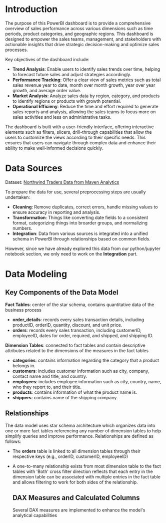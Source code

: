 # Introduction

The purpose of this PowerBI dashboard is to provide a comprehensive overview of sales performance across various dimensions such as time periods, product categories, and geographic regions. This dashboard is designed to empower the sales teams, management, and stakeholders with actionable insights that drive strategic decision-making and optimize sales processes.

Key objectives of the dashboard include:

- **Trend Analysis**: Enable users to identify sales trends over time, helping to forecast future sales and adjust strategies accordingly.
- **Performance Tracking**: Offer a clear view of sales metrics such as total sales revenue year to date, month over month growth, year over year growth, and average order value.
- **Market Analysis**: Analyze sales data by region, category, and products to identify regions or products with growth potential.
- **Operational Efficieny**: Reduce the time and effort required to generate sales reports and analysis, allowing the sales teams to focus more on sales activities and less on administrative tasks.

The dashboard is built with a user-friendly interface, offering interactive elements such as filters, slicers, drill-through capabilities that allow the users to customize the views according to their specific needs. This ensures that users can navigate through complex data and enhance their ability to make well-informed decisions quickly.

# Data Sources

Dataset: [Northwind Traders Data from Maven Analytics](https://mavenanalytics.io/data-playground?search=northwind)

To prepare the data for use, several preprocessing steps are usually undertaken:

- **Cleaning**: Remove duplicates, correct errors, handle missing values to ensure accuracy in reporting and analysis.
- **Transformation**: Things like converting date fields to a consistent format, categorizing things into broarder groups, and normalizing numbers.
- **Integration**: Data from various sources is integrated into a unified schema in PowerBI through relationships based on common fields.

However, since we have already explored this data from our python/jupyter notebook section, we only need to work on the **Integration** part.

# Data Modeling

## **Key Components of the Data Model**

**Fact Tables**: center of the star schema, contains quantitative data of the business process
- **order_details**: records every sales transaction details, including productID, orderID, quantity, discount, and unit price.
- **orders**: records every sales transaction, including customerID, employeeID, dates for order, required, and shipped, and shipping ID.

**Dimension Tables**: connected to fact tables and contain descriptive attributes related to the dimensions of the measures in the fact tables
- **categories**: contains information regarding the category that a product belongs in.
- **customers**: includes customer information such as city, company, contact name and title, and country.
- **employees**: includes employee information such as city, country, name, who they report to, and their title.
- **products**: contains information of what the product name is.
- **shippers**: contains name of the shipping company.

## Relationships

The data model uses star schema architecture which organizes data into one or more fact tables referencing any number of dimension tables to help simplify queries and improve performance. Relationships are defined as follows:
- The **orders** table is linked to all dimension tables through their respective keys (e.g., orderID, customerID, employeeID)
- A one-to-many relationship exists from most dimension table to the fact tables with 'Both' cross filter direction reflects that each entry in the dimension table can be associated with multiple entries in the fact table and allows filtering to work for both sides of the relationship.

  ## DAX Measures and Calculated Columns

  Several DAX measures are implemented to enhance the model's analytical capabilities
